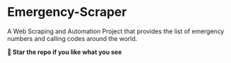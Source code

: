 # Emergency-Scraper
A Web Scraping and Automation Project that provides the list of emergency numbers and calling codes around the world.

**🌟 Star the repo if you like what you see**

